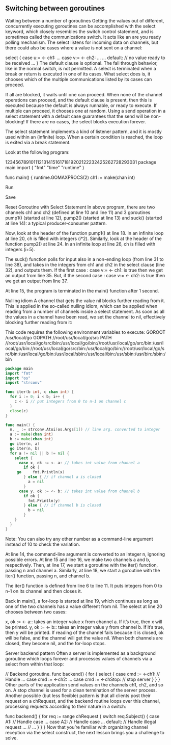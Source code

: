 ## Switching between goroutines

Waiting between a number of goroutines
Getting the values out of different, concurrently executing goroutines can be accomplished with the select keyword, which closely resembles the switch control statement, and is sometimes called the communications switch. It acts like an are you ready polling mechanism. The select listens for incoming data on channels, but there could also be cases where a value is not sent on a channel:

select {
  case u:= <- ch1:
    ...
  case v:= <- ch2:
    ...
    ...
  default: // no value ready to be received
    ...
}
The default clause is optional. The fall through behavior, like in the normal switch, is not permitted. A select is terminated when a break or return is executed in one of its cases. What select does is, it chooses which of the multiple communications listed by its cases can proceed.

If all are blocked, it waits until one can proceed.
When none of the channel operations can proceed, and the default clause is present, then this is executed because the default is always runnable, or ready to execute.
If multiple can proceed, it chooses one at random.
Using a send operation in a select statement with a default case guarantees that the send will be non-blocking! If there are no cases, the select blocks execution forever.

The select statement implements a kind of listener pattern, and it is mostly used within an (infinite) loop. When a certain condition is reached, the loop is exited via a break statement.

Look at the following program:

12345678910111213141516171819202122232425262728293031
package main
import (
"fmt"
"time"
"runtime"
)

func main() {
    runtime.GOMAXPROCS(2) 
    ch1 := make(chan int)


Run

Save

Reset
Goroutine with Select Statement
In above program, there are two channels ch1 and ch2 (defined at line 10 and line 11) and 3 goroutines pump1() (started at line 12), pump2() (started at line 13) and suck() (started at line 14): a typical producer-consumer pattern.

Now, look at the header of the function pump1() at line 18. In an infinite loop at line 20, ch is filled with integers (i*2). Similarly, look at the header of the function pump2() at line 24. In an infinite loop at line 26, ch is filled with integers (i+5).

The suck() function polls for input also in a non-ending loop (from line 31 to line 38), and takes in the integers from ch1 and ch2 in the select clause (line 32), and outputs them. If the first case : case v:= <- ch1: is true then we get an output from line 35. But, if the second case : case v:= <- ch2: is true then we get an output from line 37.

At line 15, the program is terminated in the main() function after 1 second.

Nulling idiom
A channel that gets the value nil blocks further reading from it. This is applied in the so-called nulling idiom, which can be applied when reading from a number of channels inside a select statement. As soon as all the values in a channel have been read, we set the channel to nil, effectively blocking further reading from it:

This code requires the following environment variables to execute:
GOROOT
/usr/local/go
GOPATH
//root/usr/local/go/src
PATH
//root/usr/local/go/src/bin:/usr/local/go/bin://root/usr/local/go/src/bin:/usr/local/go/bin://root/usr/local/go/src/bin:/usr/local/go/bin://root/usr/local/go/src/bin:/usr/local/go/bin:/usr/local/sbin:/usr/local/bin:/usr/sbin:/usr/bin:/sbin:/bin

```main.go
package main
import "fmt"
import "os"
import "strconv"

func iter(b int, c chan int) { 
  for i := 0; i < b; i++ {
    c <- i // put integers from 0 to n-1 on channel c
  }
  close(c) 
}

func main() {
  n, _ := strconv.Atoi(os.Args[1]) // line arg. converted to integer
  a := make(chan int)
  b := make(chan int)
  go iter(n, a)
  go iter(n, b)
  for a != nil || b != nil {
    select {
      case x, ok := <- a: // takes int value from channel a
        if ok {
     go     fmt.Println(x)
        } else { // if channel a is closed
          a = nil
        }
      case y, ok := <- b: // takes int value from channel b
        if ok {
          fmt.Println(y)
        } else { // if channel b is closed
          b = nil
        }
    }
  }
}
```


Note: You can also try any other number as a command-line argument instead of 10 to check the variation.

At line 14, the command-line argument is converted to an integer n, ignoring possible errors. At line 15 and line 16, we make two channels a and b, respectively. Then, at line 17, we start a goroutine with the iter() function, passing n and channel a. Similarly, at line 18, we start a goroutine with the iter() function, passing n, and channel b.

The iter() function is defined from line 6 to line 11. It puts integers from 0 to n-1 on its channel and then closes it.

Back in main(), a for-loop is started at line 19, which continues as long as one of the two channels has a value different from nil. The select at line 20 chooses between two cases:

x, ok := <- a:: takes an integer value x from channel a. If it’s true, then x will be printed.
y, ok := <- b:: takes an integer value y from channel b. If it’s true, then y will be printed.
If reading of the channel fails because it is closed, ok will be false, and the channel will get the value nil. When both channels are closed, they become nil, and the for-loop stops.

Server backend pattern
Often a server is implemented as a background goroutine which loops forever and processes values of channels via a select from within that loop:

// Backend goroutine.
func backend() {
  for {
    select {
      case cmd := <-ch1:
        // Handle ...
      case cmd := <-ch2:
        ...
      case cmd := <-chStop:
        // stop server
    }
  }
}
Other parts of the application send values on the channels ch1, ch2, and so on. A stop channel is used for a clean termination of the server process. Another possible (but less flexible) pattern is that all clients post their request on a chRequest, and the backend routine loops over this channel, processing requests according to their nature in a switch:

func backend() {
  for req := range chRequest {
    switch req.Subject() {
      case A1: // Handle case ...
      case A2: // Handle case ...
      default:
        // Handle illegal request ...
        // ...
    }
  }
}
Now that you’re familiar with organizing channel reception via the select construct, the next lesson brings you a challenge to solve.
